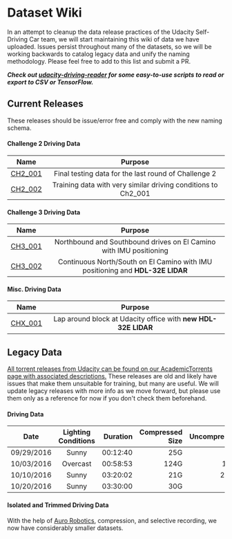 <!--
 * @Author: Shuai Wang
 * @Github: https://github.com/wsustcid
 * @Version: 1.0.0
 * @Date: 1970-01-01 08:00:00
 * @LastEditTime: 2020-05-17 15:34:12
--> 
# Dataset Wiki
In an attempt to cleanup the data release practices of the Udacity Self-Driving Car team, we will start maintaining this wiki of data we have uploaded. Issues persist throughout many of the datasets, so we will be working backwards to catalog legacy data and unify the naming methodology. Please feel free to add to this list and submit a PR.

***Check out [udacity-driving-reader](https://github.com/rwightman/udacity-driving-reader) for some easy-to-use scripts to read or export to CSV or TensorFlow.***

## Current Releases
These releases should be issue/error free and comply with the new naming schema.

#### Challenge 2 Driving Data
| Name | Purpose |
|:----:|:-------:|
| [CH2_001](https://github.com/udacity/self-driving-car/tree/master/datasets/CH2) | Final testing data for the last round of Challenge 2 |
| [CH2_002](https://github.com/udacity/self-driving-car/tree/master/datasets/CH2) | Training data with very similar driving conditions to Ch2_001 |

#### Challenge 3 Driving Data
| Name | Purpose |
|:----:|:-------:|
| [CH3_001](https://github.com/udacity/self-driving-car/tree/master/datasets/CH3) | Northbound and Southbound drives on El Camino with IMU positioning |
| [CH3_002](https://github.com/udacity/self-driving-car/tree/master/datasets/CH3) | Continuous North/South on El Camino with IMU positioning and **HDL-32E LIDAR** |

#### Misc. Driving Data
| Name | Purpose |
|:----:|:-------:|
| [CHX_001](https://github.com/udacity/self-driving-car/tree/master/datasets/CHX) | Lap around block at Udacity office with **new HDL-32E LIDAR** |

## Legacy Data

[All torrent releases from Udacity can be found on our AcademicTorrents page with associated descriptions.](http://academictorrents.com/userdetails.php?id=5125) These releases are old and likely have issues that make them unsuitable for training, but many are useful. We will update legacy releases with more info as we move forward, but please use them only as a reference for now if you don't check them beforehand.

#### Driving Data
| Date | Lighting Conditions | Duration | Compressed Size | Uncompressed | Direct Download | Torrent | MD5 |
| ---- | :------------------:| --------:| ---------------:| ------------:|:---------------:|:-------:|:---:|
| 09/29/2016 | Sunny | 00:12:40 | 25G | 40G | [HTTP](http://bit.ly/udacity-dataset-2-1) | [Torrent](datasets/dataset.bag.tar.gz.torrent)| `33a10f7835068eeb29b2a3274c216e7d` |
| 10/03/2016 | Overcast | 00:58:53 | 124G | 183G | [HTTP](http://bit.ly/udacity-dataset-2-2) | [Torrent](datasets/dataset-2-2.bag.tar.gz.torrent) | `34362e7d997476ed972d475b93b876f3` |
| 10/10/2016 | Sunny | 03:20:02 | 21G | 23.3G |  | [Torrent](http://bit.ly/2dZTOcq) | `156fb6975060f60c452a9fa7c4121195` |
| 10/20/2016 | Sunny | 03:30:00 | 30G | 40G |  | [Torrent](http://bit.ly/2epl7Ir ) | `13f107727bed0ee5731647b4e114a545` |

#### Isolated and Trimmed Driving Data
With the help of [Auro Robotics](http://www.auro.ai/), compression, and selective recording, we now have considerably smaller datasets.
